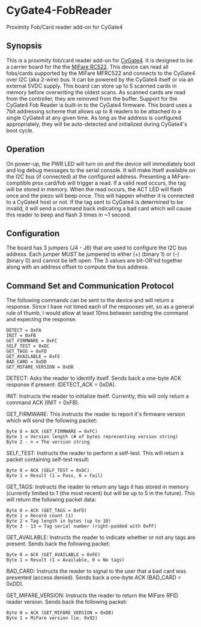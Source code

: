 # CyGate4-FobReader

Proximity Fob/Card reader add-on for CyGate4

## Synopsis

This is a proximity fob/card reader add-on for [CyGate4](https://github.com/cyrusbuilt/CyGate4).  It is designed to be a carrier board for the the [MiFare RC522](https://www.sunfounder.com/products/rfid-kit-red?gclid=Cj0KCQiArvX_BRCyARIsAKsnTxO6bHAqdLXI3AX8OYaqy2ZX4cgSUb_q4Uc7XjE1UnNScZQvjEgl5SEaAoUVEALw_wcB). This device can read all fobs/cards supported by the MiFare MFRC522 and connects to the CyGate4 over I2C (aka 2-wire) bus. It can be powered by the CyGate4 itself or via an external 5VDC supply. This board can store up to 5 scanned cards in memory before overwriting the oldest scans. As scanned cards are read from the controller, they are removed from the buffer. Support for the CyGate4 Fob Reader is built-in to the CyGate4 firmware. This board uses a 7bit addressing scheme that allows up to 8 readers to be attached to a single CyGate4 at any given time. As long as the address is configured appropriately, they will be auto-detected and initialized during CyGate4's boot cycle.

## Operation

On power-up, the PWR LED will turn on and the device will immediately boot and log debug messages to the serial console. It will make itself available on the I2C bus (if connected) at the configured address. Presenting a MiFare-comptible prox card/fob will trigger a read. If a valid read occurs, the tag will be stored in memory.  When the read occurs, the ACT LED will flash once and the piezo will beep once.  This will happen whether it is connected to a CyGate4 host or not. If the tag sent to CyGate4 is determined to be invalid, it will send a command back indicating a bad card which will cause this reader to beep and flash 3 times in ~1 second.

## Configuration

The board has 3 jumpers (J4 - J6) that are used to configure the I2C bus address. Each jumper *MUST* be jumpered to either (+) (binary 1) or (-) (binary 0) and cannot be left open. The 3 values are bit-OR'ed together along with an address offset to compute the bus address.

## Command Set and Communication Protocol

The following commands can be sent to the device and will return a response. Since I have not timed each of the responses yet,
so as a general rule of thumb, I would allow at least 10ms between sending the command and expecting the response.

```
DETECT = 0xFA
INIT = 0xFB
GET_FIRMWARE = 0xFC
SELF_TEST = 0xDC
GET_TAGS = 0xFD
GET_AVAILABLE = 0xFE
BAD_CARD = 0xDD
GET_MIFARE_VERSION = 0xDB
```

DETECT: Asks the reader to identify itself. Sends back a one-byte ACK response if present: (DETECT_ACK = 0xDA).

INIT: Instructs the reader to initialize itself. Currently, this will only return a command ACK (INIT = 0xFB).

GET_FIRMWARE: This instructs the reader to report it's firmware version which will send the following packet:

```
Byte 0 = ACK (GET_FIRMWARE = 0xFC)
Byte 1 = Version length (# of bytes representing version string)
Byte 2 - n = The version string
```

SELF_TEST: Instructs the reader to perform a self-test. This will return a packet containing self-test result:

```
Byte 0 = ACK (SELF_TEST = 0xDC)
Byte 1 = Result (1 = Pass, 0 = Fail)
```

GET_TAGS: Instructs the reader to return any tags it has stored in memory (currently limited to 1 (the most recent) but will be up to 5 in the future). This will return the following packet data:

```
Byte 0 = ACK (GET_TAGS = 0xFD)
Byte 1 = Record count (1)
Byte 2 = Tag length in bytes (up to 10)
Byte 3 - 13 = Tag serial number (right-padded with 0xFF)
```

GET_AVAILABLE: Instructs the reader to indicate whether or not any tags are present. Sends back the following packet:

```
Byte 0 = ACK (GET_AVAILABLE = 0xFE)
Byte 1 = Result (1 = Available, 0 = No tags)
```

BAD_CARD: Instructs the reader to signal to the user that a bad card was presented (access denied). Sends back a one-byte ACK (BAD_CARD = 0xDD).

GET_MIFARE_VERSION: Instructs the reader to return the MiFare RFID reader version. Sends back the following packet:

```
Byte 0 = ACK (GET_MIFARE_VERSION = 0xDB)
Byte 1 = MiFare version (ie. 0x92)
```